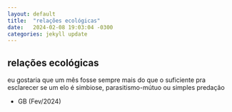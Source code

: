 ```yaml
---
layout: default
title:  "relações ecológicas"
date:   2024-02-08 19:03:04 -0300
categories: jekyll update
---
```



## relações ecológicas
  
eu gostaria que um mês fosse sempre mais do que o suficiente pra esclarecer se um elo é simbiose, parasitismo-mútuo ou simples predação
- GB (Fev/2024)

